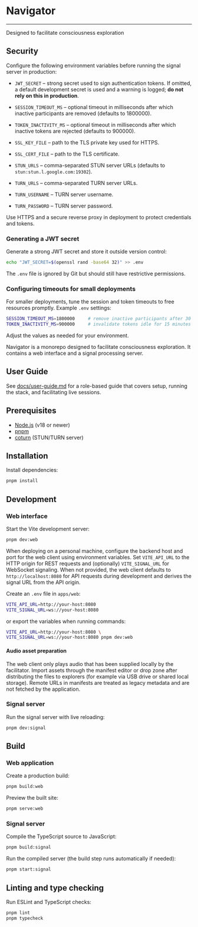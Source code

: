 # Navigator

---
Designed to facilitate consciousness exploration

## Security

Configure the following environment variables before running the signal server in production:

- `JWT_SECRET` – strong secret used to sign authentication tokens. If omitted, a default
  development secret is used and a warning is logged; **do not rely on this in production**.
- `SESSION_TIMEOUT_MS` – optional timeout in milliseconds after which inactive participants are removed (defaults to 1800000).
- `TOKEN_INACTIVITY_MS` – optional timeout in milliseconds after which inactive tokens are rejected (defaults to 900000).

- `SSL_KEY_FILE` – path to the TLS private key used for HTTPS.
- `SSL_CERT_FILE` – path to the TLS certificate.

- `STUN_URLS` – comma-separated STUN server URLs (defaults to `stun:stun.l.google.com:19302`).
- `TURN_URLS` – comma-separated TURN server URLs.
- `TURN_USERNAME` – TURN server username.
- `TURN_PASSWORD` – TURN server password.


Use HTTPS and a secure reverse proxy in deployment to protect credentials and tokens.

### Generating a JWT secret

Generate a strong JWT secret and store it outside version control:

```bash
echo "JWT_SECRET=$(openssl rand -base64 32)" >> .env
```

The `.env` file is ignored by Git but should still have restrictive permissions.

### Configuring timeouts for small deployments

For smaller deployments, tune the session and token timeouts to free resources promptly. Example `.env` settings:

```bash
SESSION_TIMEOUT_MS=1800000     # remove inactive participants after 30 minutes
TOKEN_INACTIVITY_MS=900000     # invalidate tokens idle for 15 minutes
```

Adjust the values as needed for your environment.



Navigator is a monorepo designed to facilitate consciousness exploration. It contains a web interface and a signal processing server.

## User Guide

See [docs/user-guide.md](docs/user-guide.md) for a role-based guide that covers setup, running the stack, and facilitating live sessions.

## Prerequisites

- [Node.js](https://nodejs.org/) (v18 or newer)
- [pnpm](https://pnpm.io/)
- [coturn](https://github.com/coturn/coturn) (STUN/TURN server)

## Installation

Install dependencies:

```bash
pnpm install
```

## Development

### Web interface

Start the Vite development server:

```bash
pnpm dev:web
```

When deploying on a personal machine, configure the backend host and port for the web client using environment variables. Set `VITE_API_URL` to the HTTP origin for REST requests and (optionally) `VITE_SIGNAL_URL` for WebSocket signaling. When not provided, the web client defaults to `http://localhost:8080` for API requests during development and derives the signal URL from the API origin.

Create an `.env` file in `apps/web`:

```bash
VITE_API_URL=http://your-host:8080
VITE_SIGNAL_URL=ws://your-host:8080
```

or export the variables when running commands:

```bash
VITE_API_URL=http://your-host:8080 \
VITE_SIGNAL_URL=ws://your-host:8080 pnpm dev:web
```

#### Audio asset preparation

The web client only plays audio that has been supplied locally by the facilitator. Import assets through the manifest editor or drop zone after distributing the files to explorers (for example via USB drive or shared local storage). Remote URLs in manifests are treated as legacy metadata and are not fetched by the application.

### Signal server

Run the signal server with live reloading:

```bash
pnpm dev:signal
```

## Build

### Web application

Create a production build:

```bash
pnpm build:web
```

Preview the built site:

```bash
pnpm serve:web
```

### Signal server

Compile the TypeScript source to JavaScript:

```bash
pnpm build:signal
```

Run the compiled server (the build step runs automatically if needed):

```bash
pnpm start:signal
```

## Linting and type checking

Run ESLint and TypeScript checks:

```bash
pnpm lint
pnpm typecheck
```

